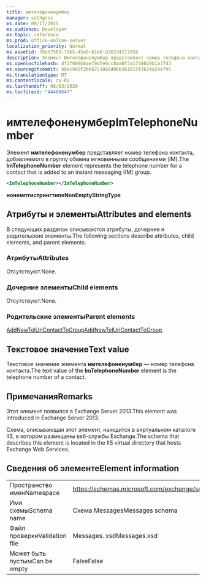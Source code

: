 ```yaml
---
title: имтелефоненумбер
manager: sethgros
ms.date: 09/17/2015
ms.audience: Developer
ms.topic: reference
ms.prod: office-online-server
localization_priority: Normal
ms.assetid: 78ed7503-7d65-45e8-b1b0-d26534217058
description: Элемент Имтелефоненумбер представляет номер телефона контакта, добавляемого в группу обмена мгновенными сообщениями (IM).
ms.openlocfilehash: df2f089b6aef9dfe6cc8aa8f3a1748029b1a37d3
ms.sourcegitcommit: 88ec988f2bb67c1866d06b361615f3674a24e795
ms.translationtype: MT
ms.contentlocale: ru-RU
ms.lasthandoff: 06/03/2020
ms.locfileid: "44460647"
---
```

# <a name="imtelephonenumber"></a><span data-ttu-id="bc841-103">имтелефоненумбер</span><span class="sxs-lookup"><span data-stu-id="bc841-103">ImTelephoneNumber</span></span>

<span data-ttu-id="bc841-104">Элемент **имтелефоненумбер** представляет номер телефона контакта, добавляемого в группу обмена мгновенными сообщениями (IM).</span><span class="sxs-lookup"><span data-stu-id="bc841-104">The **ImTelephoneNumber** element represents the telephone number for a contact that is added to an instant messaging (IM) group.</span></span> 
  
```XML
<ImTelephoneNumber></ImTelephoneNumber>
```

 <span data-ttu-id="bc841-105">**нонемптистрингтипе**</span><span class="sxs-lookup"><span data-stu-id="bc841-105">**NonEmptyStringType**</span></span>
## <a name="attributes-and-elements"></a><span data-ttu-id="bc841-106">Атрибуты и элементы</span><span class="sxs-lookup"><span data-stu-id="bc841-106">Attributes and elements</span></span>

<span data-ttu-id="bc841-107">В следующих разделах описываются атрибуты, дочерние и родительские элементы.</span><span class="sxs-lookup"><span data-stu-id="bc841-107">The following sections describe attributes, child elements, and parent elements.</span></span>
  
### <a name="attributes"></a><span data-ttu-id="bc841-108">Атрибуты</span><span class="sxs-lookup"><span data-stu-id="bc841-108">Attributes</span></span>

<span data-ttu-id="bc841-109">Отсутствуют.</span><span class="sxs-lookup"><span data-stu-id="bc841-109">None.</span></span>
  
### <a name="child-elements"></a><span data-ttu-id="bc841-110">Дочерние элементы</span><span class="sxs-lookup"><span data-stu-id="bc841-110">Child elements</span></span>

<span data-ttu-id="bc841-111">Отсутствуют.</span><span class="sxs-lookup"><span data-stu-id="bc841-111">None.</span></span>
  
### <a name="parent-elements"></a><span data-ttu-id="bc841-112">Родительские элементы</span><span class="sxs-lookup"><span data-stu-id="bc841-112">Parent elements</span></span>

[<span data-ttu-id="bc841-113">AddNewTelUriContactToGroup</span><span class="sxs-lookup"><span data-stu-id="bc841-113">AddNewTelUriContactToGroup</span></span>](addnewteluricontacttogroup.md)
  
## <a name="text-value"></a><span data-ttu-id="bc841-114">Текстовое значение</span><span class="sxs-lookup"><span data-stu-id="bc841-114">Text value</span></span>

<span data-ttu-id="bc841-115">Текстовое значение элемента **имтелефоненумбер** — номер телефона контакта.</span><span class="sxs-lookup"><span data-stu-id="bc841-115">The text value of the **ImTelephoneNumber** element is the telephone number of a contact.</span></span> 
  
## <a name="remarks"></a><span data-ttu-id="bc841-116">Примечания</span><span class="sxs-lookup"><span data-stu-id="bc841-116">Remarks</span></span>

<span data-ttu-id="bc841-117">Этот элемент появился в Exchange Server 2013.</span><span class="sxs-lookup"><span data-stu-id="bc841-117">This element was introduced in Exchange Server 2013.</span></span>
  
<span data-ttu-id="bc841-118">Схема, описывающая этот элемент, находится в виртуальном каталоге IIS, в котором размещены веб-службы Exchange.</span><span class="sxs-lookup"><span data-stu-id="bc841-118">The schema that describes this element is located in the IIS virtual directory that hosts Exchange Web Services.</span></span>
  
## <a name="element-information"></a><span data-ttu-id="bc841-119">Сведения об элементе</span><span class="sxs-lookup"><span data-stu-id="bc841-119">Element information</span></span>

|||
|:-----|:-----|
|<span data-ttu-id="bc841-120">Пространство имен</span><span class="sxs-lookup"><span data-stu-id="bc841-120">Namespace</span></span>  <br/> |https://schemas.microsoft.com/exchange/services/2006/messages  <br/> |
|<span data-ttu-id="bc841-121">Имя схемы</span><span class="sxs-lookup"><span data-stu-id="bc841-121">Schema name</span></span>  <br/> |<span data-ttu-id="bc841-122">Схема Messages</span><span class="sxs-lookup"><span data-stu-id="bc841-122">Messages schema</span></span>  <br/> |
|<span data-ttu-id="bc841-123">Файл проверки</span><span class="sxs-lookup"><span data-stu-id="bc841-123">Validation file</span></span>  <br/> |<span data-ttu-id="bc841-124">Messages. xsd</span><span class="sxs-lookup"><span data-stu-id="bc841-124">Messages.xsd</span></span>  <br/> |
|<span data-ttu-id="bc841-125">Может быть пустым</span><span class="sxs-lookup"><span data-stu-id="bc841-125">Can be empty</span></span>  <br/> |<span data-ttu-id="bc841-126">False</span><span class="sxs-lookup"><span data-stu-id="bc841-126">False</span></span>  <br/> |
   

